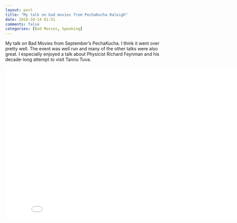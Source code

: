 ```yaml
---
layout: post
title: "My talk on bad movies from PechaKucha Raleigh"
date: 2010-10-14 01:51
comments: false
categories: [Bad Movies, Speaking]
---
```


My talk on Bad Movies from September’s PechaKucha. I think it went over pretty well. The event was well run and many of the other talks were also great. I especially enjoyed a talk about Physicist Richard Feynman and his decade-long attempt to visit Tannu Tuva.

<iframe width="853" height="480" src="//www.youtube.com/embed/ZT1sbvVBVgQ?rel=0" frameborder="0" allowfullscreen></iframe>
